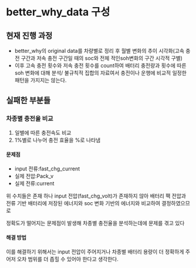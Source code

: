 # better_why_data 구성
## 현재 진행 과정
- better_why의 original data를 차량별로 정리 후 월별 변화의 추이 시각화(고속 충전 구간과 저속 충전 구간일 때의 soc와 전체 적인soh변화의 구간 시각적 구별)
- 이후 고속 충전 횟수와 저속 충전 횟수를  count하여 배터리 충전량과 횟수에 따른 soh 변화에 대해 분석/ 불규칙적 집합의 자료여서 충전이나 운행에 비교적 일정한 패턴을 가지지는 않는다.


## 실패한 부분들
### 차종별 충전율 비교
1. 일별에 따른 충전속도 비교
2. 1%별로 나누어 충전 효율을 %로 나타냄

#### 문제점
- input 전류:fast_chg_current
- 실제 전압:Pack_v
- 실제 전류:current

위 수치들은 존재 하나 input 전압(fast_chg_volt)가 존재하지 않아 배터리 팩 전압과 전류 기반 배터리에 저장된 에너지와 soc 변화 기반의 에너지와 비교하여 결정하였으므로

정확도가 떨어지는 문제점이 발생해 차종별 충전율을 분석하는데에 문제를 겪고 있다

#### 해결 방법
이를 해결하기 위해서는 input 전압이 주어지거나 차종별 배터리 용량이 더 정확하게 주어저 오차 범위를 더 좁힐 수 있어야 한다고 생각한다.
